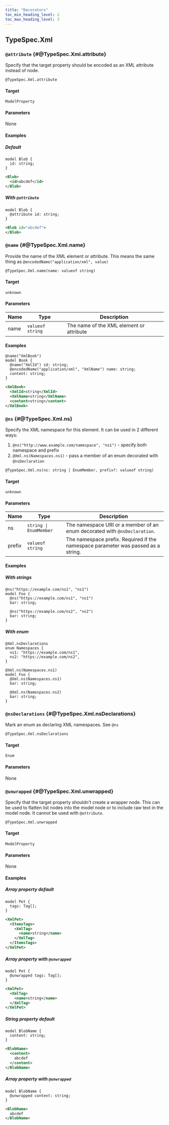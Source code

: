 ```yaml
---
title: "Decorators"
toc_min_heading_level: 2
toc_max_heading_level: 3
---
```




## TypeSpec.Xml

### `@attribute` {#@TypeSpec.Xml.attribute}

Specify that the target property should be encoded as an XML attribute instead of node.

```typespec
@TypeSpec.Xml.attribute
```

#### Target

`ModelProperty`

#### Parameters

None

#### Examples

##### Default

```tsp
model Blob {
  id: string;
}
```

```xml
<Blob>
  <id>abcdef</id>
</Blob>
```

##### With `@attribute`

```tsp
model Blob {
  @attribute id: string;
}
```

```xml
<Blob id="abcdef">
</Blob>
```

### `@name` {#@TypeSpec.Xml.name}

Provide the name of the XML element or attribute. This means the same thing as
`@encodedName("application/xml", value)`

```typespec
@TypeSpec.Xml.name(name: valueof string)
```

#### Target

`unknown`

#### Parameters

| Name | Type             | Description                              |
| ---- | ---------------- | ---------------------------------------- |
| name | `valueof string` | The name of the XML element or attribute |

#### Examples

```tsp
@name("XmlBook")
model Book {
  @name("XmlId") id: string;
  @encodedName("application/xml", "XmlName") name: string;
  content: string;
}
```

```xml
<XmlBook>
  <XmlId>string</XmlId>
  <XmlName>string</XmlName>
  <content>string</content>
</XmlBook>
```

### `@ns` {#@TypeSpec.Xml.ns}

Specify the XML namespace for this element. It can be used in 2 different ways:

1. `@ns("http://www.example.com/namespace", "ns1")` - specify both namespace and prefix
2. `@Xml.ns(Namespaces.ns1)` - pass a member of an enum decorated with `@nsDeclaration`

```typespec
@TypeSpec.Xml.ns(ns: string | EnumMember, prefix?: valueof string)
```

#### Target

`unknown`

#### Parameters

| Name   | Type                   | Description                                                                       |
| ------ | ---------------------- | --------------------------------------------------------------------------------- |
| ns     | `string \| EnumMember` | The namespace URI or a member of an enum decorated with `@nsDeclaration`.         |
| prefix | `valueof string`       | The namespace prefix. Required if the namespace parameter was passed as a string. |

#### Examples

##### With strings

```tsp
@ns("https://example.com/ns1", "ns1")
model Foo {
  @ns("https://example.com/ns1", "ns1")
  bar: string;

  @ns("https://example.com/ns2", "ns2")
  bar: string;
}
```

##### With enum

```tsp
@Xml.nsDeclarations
enum Namespaces {
  ns1: "https://example.com/ns1",
  ns2: "https://example.com/ns2",
}

@Xml.ns(Namespaces.ns1)
model Foo {
  @Xml.ns(Namespaces.ns1)
  bar: string;

  @Xml.ns(Namespaces.ns2)
  bar: string;
}
```

### `@nsDeclarations` {#@TypeSpec.Xml.nsDeclarations}

Mark an enum as declaring XML namespaces. See `@ns`

```typespec
@TypeSpec.Xml.nsDeclarations
```

#### Target

`Enum`

#### Parameters

None

### `@unwrapped` {#@TypeSpec.Xml.unwrapped}

Specify that the target property shouldn't create a wrapper node. This can be used to flatten list nodes into the model node or to include raw text in the model node.
It cannot be used with `@attribute`.

```typespec
@TypeSpec.Xml.unwrapped
```

#### Target

`ModelProperty`

#### Parameters

None

#### Examples

##### Array property default

```tsp
model Pet {
  tags: Tag[];
}
```

```xml
<XmlPet>
  <ItemsTags>
    <XmlTag>
      <name>string</name>
    </XmlTag>
  </ItemsTags>
</XmlPet>
```

##### Array property with `@unwrapped`

```tsp
model Pet {
  @unwrapped tags: Tag[];
}
```

```xml
<XmlPet>
  <XmlTag>
    <name>string</name>
  </XmlTag>
</XmlPet>
```

##### String property default

```tsp
model BlobName {
  content: string;
}
```

```xml
<BlobName>
  <content>
    abcdef
  </content>
</BlobName>
```

##### Array property with `@unwrapped`

```tsp
model BlobName {
  @unwrapped content: string;
}
```

```xml
<BlobName>
  abcdef
</BlobName>
```
